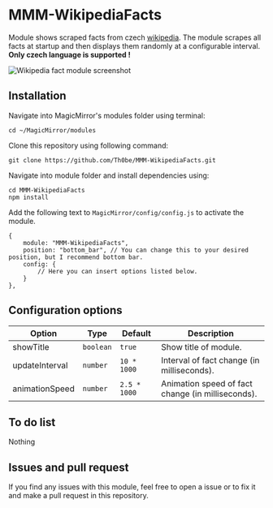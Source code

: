 # MMM-WikipediaFacts
Module shows scraped facts from czech [wikipedia](https://cs.wikipedia.org/wiki/Wikipedie:Zaj%C3%ADmavosti/N%C3%A1vrhy). The module scrapes all facts at startup and then displays them randomly at a configurable interval. **Only czech language is supported !**

![Wikipedia fact module screenshot](screenshots/screenshot_wikipediafacts.png)

## Installation
Navigate into MagicMirror's modules folder using terminal:
```
cd ~/MagicMirror/modules
```
Clone this repository using following command: 
```
git clone https://github.com/Th0be/MMM-WikipediaFacts.git
```
Navigate into module folder and install dependencies using:
```
cd MMM-WikipediaFacts
npm install
```
Add the following text to ```MagicMirror/config/config.js``` to activate the module.
```
{
    module: "MMM-WikipediaFacts",
    position: "bottom_bar", // You can change this to your desired position, but I recommend bottom bar.
    config: {
        // Here you can insert options listed below.
    }
},
```

## Configuration options
| **Option** | **Type**  | **Default** | **Description** |
| ---------- | --------- | ----------- | --------------- |
| showTitle | ```boolean```  | ```true``` | Show title of module. |
| updateInterval | ```number``` | ```10 * 1000``` | Interval of fact change  (in milliseconds). |
| animationSpeed | ```number```  | ```2.5 * 1000``` | Animation speed of fact change (in milliseconds). |

## To do list
Nothing

## Issues and pull request
If you find any issues with this module, feel free to open a issue or to fix it and make a pull request in this repository.